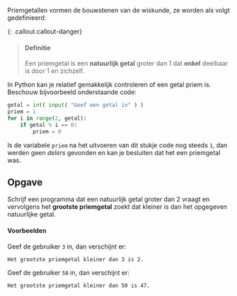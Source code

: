 Priemgetallen vormen de bouwstenen van de wiskunde, ze worden als volgt gedefinieerd:

{: .callout.callout-danger}
> #### Definitie
> Een priemgetal is een **natuurlijk getal** groter dan 1 dat **enkel** deelbaar is door 1 en zichzelf.

In Python kan je relatief gemakkelijk controleren of een getal priem is. Beschouw bijvoorbeeld onderstaande code:

```python
getal = int( input( "Geef een getal in" ) )
priem = 1
for i in range(2, getal):
    if getal % i == 0:
        priem = 0
```

Is de variabele `priem` na het uitvoeren van dit stukje code nog steeds `1`, dan werden geen *delers* gevonden en kan je besluiten dat het een priemgetal was.

## Opgave
Schrijf een programma dat een natuurlijk getal groter dan 2 vraagt en vervolgens het **grootste priemgetal** zoekt dat kleiner is dan het opgegeven natuurlijke getal.

#### Voorbeelden
Geef de gebruiker `3` in, dan verschijnt er:
```
Het grootste priemgetal kleiner dan 3 is 2.
```

Geef de gebruiker `50` in, dan verschijnt er:
```
Het grootste priemgetal kleiner dan 50 is 47.
```
